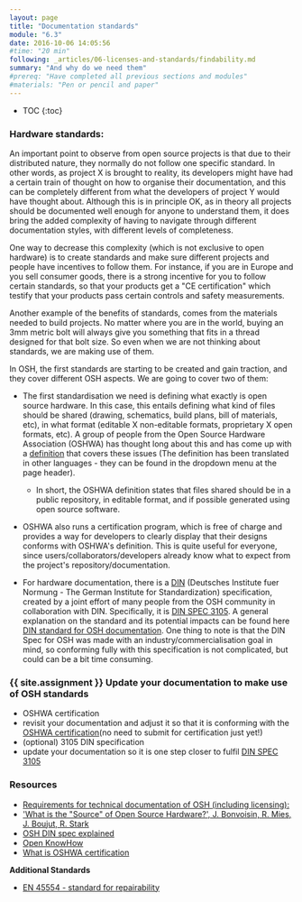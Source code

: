 ```yaml
---
layout: page
title: "Documentation standards"
module: "6.3"
date: 2016-10-06 14:05:56
#time: "20 min"
following: _articles/06-licenses-and-standards/findability.md
summary: "And why do we need them"
#prereq: "Have completed all previous sections and modules"
#materials: "Pen or pencil and paper"
---
```

* TOC
{:toc}

### Hardware standards:

An important point to observe from open source projects is that due to their distributed nature, they normally do not follow one specific standard. In other words, as project X is brought to reality, its developers might have had a certain train of thought on how to organise their documentation, and this can be completely different from what the developers of project Y would have thought about. Although this is in principle OK, as in theory all projects should be documented well enough for anyone to understand them, it does bring the added complexity of having to navigate through different documentation styles, with different levels of completeness.

One way to decrease this complexity (which is not exclusive to open hardware) is to create standards and make sure different projects and people have incentives to follow them. For instance, if you are in Europe and you sell consumer goods, there is a strong incentive for you to follow certain standards, so that your products get a "CE certification" which testify that your products pass certain controls and safety measurements.

Another example of the benefits of standards, comes from the materials needed to build projects. No matter where you are in the world, buying an 3mm metric bolt will always give you something that fits in a thread designed for that bolt size. So even when we are not thinking about standards, we are making use of them.

In OSH, the first standards are starting to be created and gain traction, and they cover different OSH aspects. We are going to cover two of them:

- The first standardisation we need is defining what exactly is open source hardware. In this case, this entails defining what kind of files should be shared (drawing, schematics, build plans, bill of materials, etc), in what format (editable X non-editable formats, proprietary X open formats, etc). A group of people from the Open Source Hardware Association (OSHWA) has thought long about this and has come up with a [definition](https://www.oshwa.org/definition/) that covers these issues (The definition has been translated in other languages - they can be found in the dropdown menu at the page header). 
  - In short, the OSHWA definition states that files shared should be in a public repository, in editable format, and if possible generated using open source software.

- OSHWA also runs a certification program, which is free of charge and provides a way for developers to clearly display that their designs conforms with OSHWA's definition. This is quite useful for everyone, since users/collaborators/developers already know what to expect from the project's repository/documentation.

- For hardware documentation, there is a [DIN](https://www.din.de/en) (Deutsches Institute fuer Normung - The German Institute for Standardization) specification, created by a joint effort of many people from the OSH community in collaboration with DIN. Specifically, it is [DIN SPEC 3105](https://gitlab.com/OSEGermany/OHS/uploads/b35d1b22a3ec13f968de08c6b106cbda/DIN_SPEC_3105_v0.10.0.zip). A general explanation on the standard and its potential impacts can be found here [DIN standard for OSH documentation](https://journalopenhw.medium.com/din-spec-3105-explained-2cce6134c207). One thing to note is that the DIN Spec for OSH was made with an industry/commercialisation goal in mind, so conforming fully with this specification is not complicated, but could can be a bit time consuming.

### {{ site.assignment }} Update your documentation to make use of OSH standards
- OSHWA certification
 - revisit your documentation and adjust it so that it is conforming with the [OSHWA certification](https://certification.oshwa.org/)(no need to submit for certification just yet!)
- (optional) 3105 DIN specification
 - update your documentation so it is one step closer to fulfil [DIN SPEC 3105](https://gitlab.com/OSEGermany/OHS/uploads/b35d1b22a3ec13f968de08c6b106cbda/DIN_SPEC_3105_v0.10.0.zip)

### Resources
- [Requirements for technical documentation of OSH (including licensing):](https://gitlab.com/OSEGermany/OHS)
- ['What is the "Source" of Open Source Hardware?', J. Bonvoisin,  R. Mies,  J. Boujut, R. Stark](https://depositonce.tu-berlin.de/bitstream/11303/7259/2/2017_bonvoisin_et-al.pdf)
- [OSH DIN spec explained](https://journalopenhw.medium.com/din-spec-3105-explained-2cce6134c207)
- [Open KnowHow](https://www.internetofproduction.org/open-know-how)
- [What is OSHWA certification](https://certification.oshwa.org/process.html)

**Additional Standards**
- [EN 45554 - standard for repairability](https://www.en-standard.eu/csn-en-45554-general-methods-for-the-assessment-of-the-ability-to-repair-reuse-and-upgrade-energy-related-products/)
